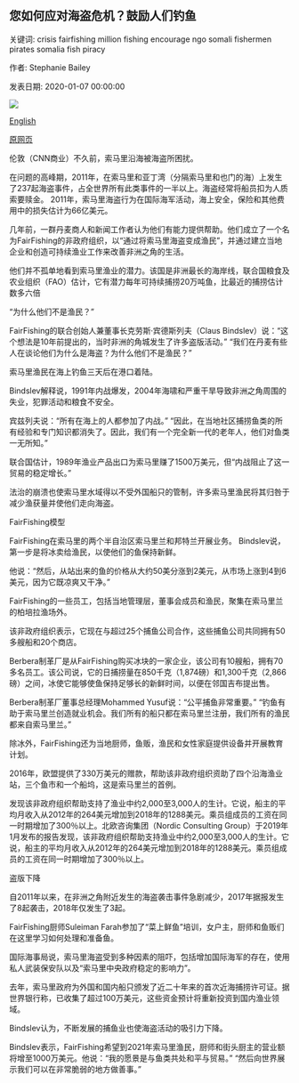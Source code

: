 ## 您如何应对海盗危机？鼓励人们钓鱼

关键词: crisis fairfishing million fishing encourage ngo somali fishermen pirates somalia fish piracy

作者: Stephanie Bailey

发表日期: 2020-01-07 00:00:00

![](https://cdn.cnn.com/cnnnext/dam/assets/191202154930-fairfishing-4-super-tease.jpg)

[English](What%20do%20you%20do%20about%20a%20piracy%20crisis%3F%20Encourage%20people%20to%20fish.md)

[原网页](https://edition.cnn.com/2020/01/07/business/somali-piracy-fair-fishing-intl/index.html)

伦敦（CNN商业）不久前，索马里沿海被海盗所困扰。

在问题的高峰期，2011年，在索马里和亚丁湾（分隔索马里和也门的海）上发生了237起海盗事件，占全世界所有此类事件的一半以上。海盗经常将船员扣为人质索要赎金。 2011年，索马里海盗行为在国际海军活动，海上安全，保险和其他费用中的损失估计为66亿美元。

几年前，一群丹麦商人和新闻工作者认为他们有能力提供帮助。他们成立了一个名为FairFishing的非政府组织，以“通过将索马里海盗变成渔民”，并通过建立当地企业和创造可持续渔业工作来改善非洲之角的生活。

他们并不孤单地看到索马里渔业的潜力。该国是非洲最长的海岸线，联合国粮食及农业组织（FAO）估计，它有潜力每年可持续捕捞20万吨鱼，比最近的捕捞估计数多六倍

“为什么他们不是渔民？”

FairFishing的联合创始人兼董事长克劳斯·宾德斯列夫（Claus Bindslev）说：“这个想法是10年前提出的，当时非洲的角城发生了许多盗版活动。” “我们在丹麦有些人在谈论他们为什么是海盗？为什么他们不是渔民？”

索马里渔民在海上钓鱼三天后在港口着陆。

Bindslev解释说，1991年内战爆发，2004年海啸和严重干旱导致非洲之角周围的失业，犯罪活动和粮食不安全。

宾兹列夫说：“所有在海上的人都参加了内战。” “因此，在当地社区捕捞鱼类的所有经验和专门知识都消失了。因此，我们有一个完全新一代的老年人，他们对鱼类一无所知。”

联合国估计，1989年渔业产品出口为索马里赚了1500万美元，但“内战阻止了这一贸易的稳定增长。”

法治的崩溃也使索马里水域得以不受外国船只的管制，许多索马里渔民将其归咎于减少渔获量并使他们走向海盗。

FairFishing模型

FairFishing在索马里的两个半自治区索马里兰和邦特兰开展业务。 Bindslev说，第一步是将冰卖给渔民，以使他们的鱼保持新鲜。

他说：“然后，从站出来的鱼的价格从大约50美分涨到2美元，从市场上涨到4到6美元，因为它既凉爽又干净。”

FairFishing的一些员工，包括当地管理层，董事会成员和渔民，聚集在索马里兰的柏培拉渔场外。

该非政府组织表示，它现在与超过25个捕鱼公司合作，这些捕鱼公司共同拥有50多艘船和20个商店。

Berbera制革厂是从FairFishing购买冰块的一家企业，该公司有10艘船，拥有70多名员工。该公司说，它的日捕捞量在850千克（1,874磅）和1,300千克（2,866磅）之间，冰使它能够使鱼保持足够长的新鲜时间，以便在邻国吉布提出售。

Berbera制革厂董事总经理Mohammed Yusuf说：“公平捕鱼非常重要。” “钓鱼有助于索马里兰创造就业机会。我们所有的船只都在索马里兰注册，我们所有的渔民都来自索马里兰。”

除冰外，FairFishing还为当地厨师，鱼贩，渔民和女性家庭提供设备并开展教育计划。

2016年，欧盟提供了330万美元的赠款，帮助该非政府组织资助了四个沿海渔业站，三个鱼市和一个船坞，这是索马里兰的首例。

发现该非政府组织帮助支持了渔业中约2,000至3,000人的生计。它说，船主的平均月收入从2012年的264美元增加到2018年的1288美元。乘员组成员的工资在同一时期增加了300％以上。北欧咨询集团（Nordic Consulting Group）于2019年1月发布的报告发现，该非政府组织帮助支持渔业中约2,000至3,000人的生计。它说，船主的平均月收入从2012年的264美元增加到2018年的1288美元。乘员组成员的工资在同一时期增加了300％以上。

盗版下降

自2011年以来，在非洲之角附近发生的海盗袭击事件急剧减少，2017年据报发生了8起袭击，2018年仅发生了3起。

FairFishing厨师Suleiman Farah参加了“菜上鲜鱼”培训，女户主，厨师和鱼贩们在这里学习如何处理和准备鱼。

国际海事局说，索马里海盗受到多种因素的阻吓，包括增加国际海军的存在，使用私人武装保安队以及“索马里中央政府稳定的影响力”。

去年，索马里政府为外国和国内船只颁发了近二十年来的首次近海捕捞许可证。据世界银行称，已收集了超过100万美元，这些资金预计将重新投资到国内渔业领域。

Bindslev认为，不断发展的捕鱼业也使海盗活动的吸引力下降。

Bindslev表示，FairFishing希望到2021年索马里渔民，厨师和街头厨主的营业额将增至1000万美元。他说：“我的愿景是与鱼类共处和平与贸易。” “然后向世界展示我们可以在非常脆弱的地方做善事。”